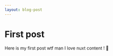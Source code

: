 ```yaml
---
layout: blog-post
---
```


# First post

Here is my first post wtf man I love nuxt content ! :tada:
